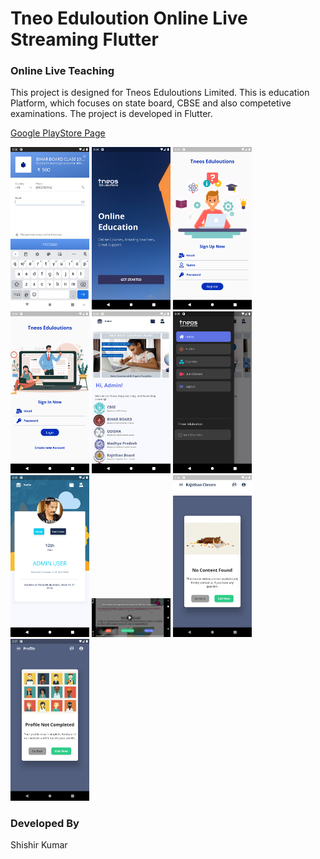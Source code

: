 # Tneo Eduloution Online Live Streaming Flutter

### Online Live Teaching

This project is designed for Tneos Eduloutions Limited. This is education Platform, which focuses on state board, CBSE and also competetive examinations. The project is developed in Flutter.

[Google PlayStore Page](https://play.google.com/store/apps/details?id=com.tneos.tneos_eduloution)

<img src="screenshot/ss (1).png" height="25%" width="25%"/>
<img src="screenshot/ss (2).png" height="25%" width="25%"/>
<img src="screenshot/ss (3).png" height="25%" width="25%"/>
<img src="screenshot/ss (4).png" height="25%" width="25%"/>
<img src="screenshot/ss (5).png" height="25%" width="25%"/>
<img src="screenshot/ss (6).png" height="25%" width="25%"/>
<img src="screenshot/ss (7).png" height="25%" width="25%"/>
<img src="screenshot/ss (8).png" height="25%" width="25%"/>
<img src="screenshot/ss (9).png" height="25%" width="25%"/>
<img src="screenshot/ss (10).png" height="25%" width="25%"/>

### Developed By 
Shishir Kumar 